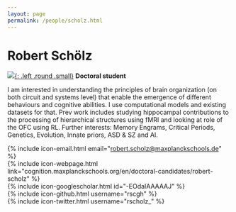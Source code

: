 ```yaml
---
layout: page
permalink: /people/scholz.html
---
```

# Robert Schölz
[![]({{site.baseurl}}/images/Scholz.jpg){: .left .round .small}](/people/scholz.html)
**Doctoral student**  

I am interested in understanding the principles of brain organization (on both circuit and systems level) that enable the emergence of different behaviours and cognitive abilities. I use computational models and existing datasets for that. Prev work includes studying hippocampal contributions to the processing of hierarchical structures using fMRI and looking at role of the OFC using RL. Further interests: Memory Engrams, Critical Periods, Genetics, Evolution, Innate priors, ASD & SZ and AI.  

{% include icon-email.html email="robert.scholz@maxplanckschools.de" %}  
{% include icon-webpage.html link="cognition.maxplanckschools.org/en/doctoral-candidates/robert-scholz" %}  
{% include icon-googlescholar.html id="-EOdaIAAAAAJ" %}  
{% include icon-github.html username="rscgh" %}  
{% include icon-twitter.html username="rscholz_" %}  
